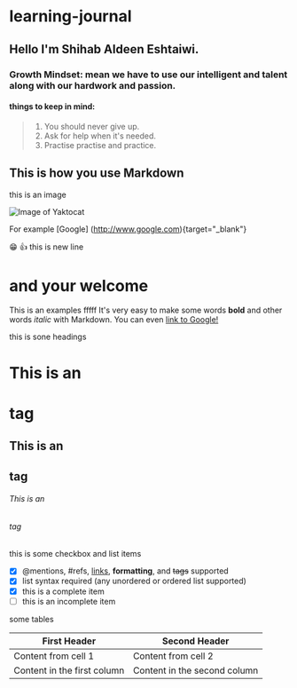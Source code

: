 # learning-journal

## Hello I'm Shihab Aldeen Eshtaiwi.

### Growth Mindset: mean we have to use our intelligent and talent along with our hardwork and passion.

#### things to keep in mind:

>1. You should never give up.
>2. Ask for help when it's needed.
>3. Practise practise and practice. 
## This is how you use Markdown
this is an image

![Image of Yaktocat](https://octodex.github.com/images/yaktocat.png)


For example [Google] (http://www.google.com){target="_blank"}



:grin: 
:+1: 
this is new line

# and your welcome 

This is an examples
fffff
It's very easy to make some words **bold** and other words *italic* with Markdown. You can even [link to Google!](http://google.com)

this is sone headings 
# This is an <h1> tag
## This is an <h2> tag
###### This is an <h6> tag

this is some checkbox and list items 

- [x] @mentions, #refs, [links](), **formatting**, and <del>tags</del> supported
- [x] list syntax required (any unordered or ordered list supported)
- [x] this is a complete item
- [ ] this is an incomplete item

some tables 

First Header | Second Header
------------ | -------------
Content from cell 1 | Content from cell 2
Content in the first column | Content in the second column
